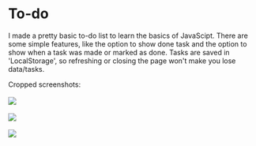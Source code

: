 # To-do
I made a pretty basic to-do list to learn the basics of JavaScipt. There are some simple features, like the option to show done task and the option to show when a task was made or marked as done. Tasks are saved in 'LocalStorage', so refreshing or closing the page won't make you lose data/tasks. 

Cropped screenshots: 
<br>
<br>
<img src="./screenshot2.png">
<br>
<br>
<img src="./screenshot3.png">
<br>
<br>
<img src="./screenshot5.png">
<br>
<br>

